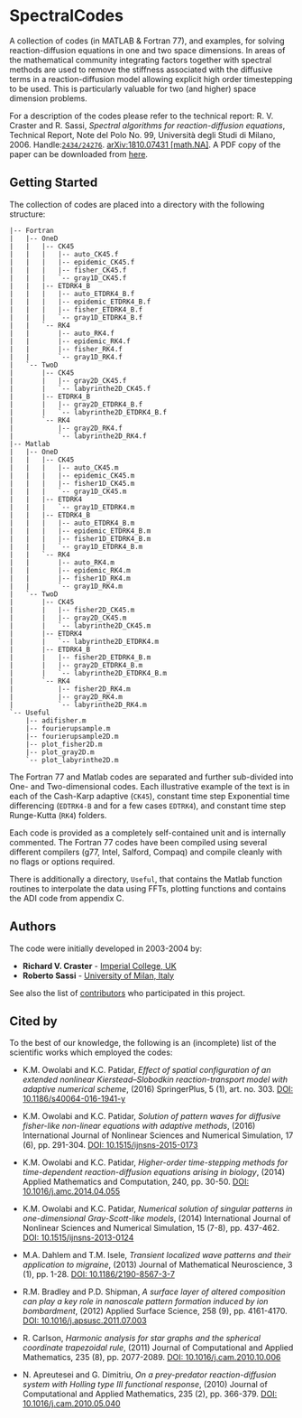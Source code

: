# SpectralCodes

A collection of codes (in MATLAB & Fortran 77), and examples, for solving reaction-diffusion equations in one and two space dimensions. In areas of the mathematical community integrating factors together with spectral methods are used to remove the stiffness associated with the diffusive terms in a reaction-diffusion model allowing explicit high order timestepping to be used. This is particularly valuable for two (and higher) space dimension problems.

For a description of the codes please refer to the technical report: 
R. V. Craster and R. Sassi, *Spectral algorithms for reaction-diffusion equations*, Technical Report, Note del Polo No. 99, Università degli Studi di Milano, 2006. Handle:[`2434/24276`](http://hdl.handle.net/2434/24276). [arXiv:1810.07431 [math.NA]](https://arxiv.org/abs/1810.07431).
A PDF copy of the paper can be downloaded from [here](https://air.unimi.it/retrieve/handle/2434/24276/12468/NotePolo99.pdf).

## Getting Started

The collection of codes are placed into a directory with the following structure:

```
|-- Fortran
|   |-- OneD
|   |   |-- CK45
|   |   |   |-- auto_CK45.f
|   |   |   |-- epidemic_CK45.f
|   |   |   |-- fisher_CK45.f
|   |   |   `-- gray1D_CK45.f
|   |   |-- ETDRK4_B
|   |   |   |-- auto_ETDRK4_B.f
|   |   |   |-- epidemic_ETDRK4_B.f
|   |   |   |-- fisher_ETDRK4_B.f
|   |   |   `-- gray1D_ETDRK4_B.f
|   |   `-- RK4
|   |       |-- auto_RK4.f
|   |       |-- epidemic_RK4.f
|   |       |-- fisher_RK4.f
|   |       `-- gray1D_RK4.f
|   `-- TwoD
|       |-- CK45
|       |   |-- gray2D_CK45.f
|       |   `-- labyrinthe2D_CK45.f
|       |-- ETDRK4_B
|       |   |-- gray2D_ETDRK4_B.f
|       |   `-- labyrinthe2D_ETDRK4_B.f
|       `-- RK4
|           |-- gray2D_RK4.f
|           `-- labyrinthe2D_RK4.f
|-- Matlab
|   |-- OneD
|   |   |-- CK45
|   |   |   |-- auto_CK45.m
|   |   |   |-- epidemic_CK45.m
|   |   |   |-- fisher1D_CK45.m
|   |   |   `-- gray1D_CK45.m
|   |   |-- ETDRK4
|   |   |   `-- gray1D_ETDRK4.m
|   |   |-- ETDRK4_B
|   |   |   |-- auto_ETDRK4_B.m
|   |   |   |-- epidemic_ETDRK4_B.m
|   |   |   |-- fisher1D_ETDRK4_B.m
|   |   |   `-- gray1D_ETDRK4_B.m
|   |   `-- RK4
|   |       |-- auto_RK4.m
|   |       |-- epidemic_RK4.m
|   |       |-- fisher1D_RK4.m
|   |       `-- gray1D_RK4.m
|   `-- TwoD
|       |-- CK45
|       |   |-- fisher2D_CK45.m
|       |   |-- gray2D_CK45.m
|       |   `-- labyrinthe2D_CK45.m
|       |-- ETDRK4
|       |   `-- labyrinthe2D_ETDRK4.m
|       |-- ETDRK4_B
|       |   |-- fisher2D_ETDRK4_B.m
|       |   |-- gray2D_ETDRK4_B.m
|       |   `-- labyrinthe2D_ETDRK4_B.m
|       `-- RK4
|           |-- fisher2D_RK4.m
|           |-- gray2D_RK4.m
|           `-- labyrinthe2D_RK4.m
`-- Useful
    |-- adifisher.m
    |-- fourierupsample.m
    |-- fourierupsample2D.m
    |-- plot_fisher2D.m
    |-- plot_gray2D.m
    `-- plot_labyrinthe2D.m
```

The Fortran 77 and Matlab codes are separated and further sub-divided into One- and Two-dimensional codes. Each illustrative
example of the text is in each of the Cash-Karp adaptive (`CK45`), constant time step Exponential time differencing (`EDTRK4-B` and for
a few cases `EDTRK4`), and constant time step Runge-Kutta (`RK4`) folders.

Each code is provided as a completely self-contained unit and is internally commented. The Fortran 77 codes have been compiled
using several different compilers (g77, Intel, Salford, Compaq) and compile cleanly with no flags or options required.

There is additionally a directory, `Useful`, that contains the Matlab function routines to interpolate the data using FFTs, 
plotting functions and contains the ADI code from appendix C.

## Authors

The code were initially developed in 2003-2004 by:
* **Richard V. Craster** - [Imperial College, UK](https://www.imperial.ac.uk/people/r.craster)
* **Roberto Sassi** - [University of Milan, Italy](https://homes.di.unimi.it/sassi/)

See also the list of [contributors](https://github.com/roesassi/SpectralCodes/contributors) who participated in this project.

## Cited by

To the best of our knowledge, the following is an (incomplete) list of the scientific works which employed the codes:

* K.M. Owolabi and K.C. Patidar, *Effect of spatial configuration of an extended nonlinear Kierstead–Slobodkin reaction-transport model with adaptive numerical scheme*, (2016) SpringerPlus, 5 (1), art. no. 303. [DOI: 10.1186/s40064-016-1941-y](http://dx.doi.org/10.1186/s40064-016-1941-y)

* K.M. Owolabi and K.C. Patidar, *Solution of pattern waves for diffusive fisher-like non-linear equations with adaptive methods*, (2016) International Journal of Nonlinear Sciences and Numerical Simulation, 17 (6), pp. 291-304. [DOI: 10.1515/ijnsns-2015-0173](http://dx.doi.org/10.1515/ijnsns-2015-0173)

* K.M. Owolabi and K.C. Patidar, *Higher-order time-stepping methods for time-dependent reaction-diffusion equations arising in biology*, (2014) Applied Mathematics and Computation, 240, pp. 30-50. [DOI: 10.1016/j.amc.2014.04.055](http://dx.doi.org/10.1016/j.amc.2014.04.055)

* K.M. Owolabi and K.C. Patidar, *Numerical solution of singular patterns in one-dimensional Gray-Scott-like models*, (2014) International Journal of Nonlinear Sciences and Numerical Simulation, 15 (7-8), pp. 437-462. [DOI: 10.1515/ijnsns-2013-0124](http://dx.doi.org/10.1515/ijnsns-2013-0124)

* M.A. Dahlem and T.M. Isele, *Transient localized wave patterns and their application to migraine*, (2013) Journal of Mathematical Neuroscience, 3 (1), pp. 1-28. [DOI: 10.1186/2190-8567-3-7](http://dx.doi.org/10.1186/2190-8567-3-7)

* R.M. Bradley and P.D. Shipman, *A surface layer of altered composition can play a key role in nanoscale pattern formation induced by ion bombardment*, (2012) Applied Surface Science, 258 (9), pp. 4161-4170. [DOI: 10.1016/j.apsusc.2011.07.003](http://dx.doi.org/10.1016/j.apsusc.2011.07.003)

* R. Carlson, *Harmonic analysis for star graphs and the spherical coordinate trapezoidal rule*, (2011) Journal of Computational and Applied Mathematics, 235 (8), pp. 2077-2089. [DOI: 10.1016/j.cam.2010.10.006](http://dx.doi.org/10.1016/j.cam.2010.10.006)

* N. Apreutesei and G. Dimitriu, *On a prey-predator reaction-diffusion system with Holling type III functional response*, (2010) Journal of Computational and Applied Mathematics, 235 (2), pp. 366-379. [DOI: 10.1016/j.cam.2010.05.040](http://dx.doi.org/10.1016/j.cam.2010.05.040)



